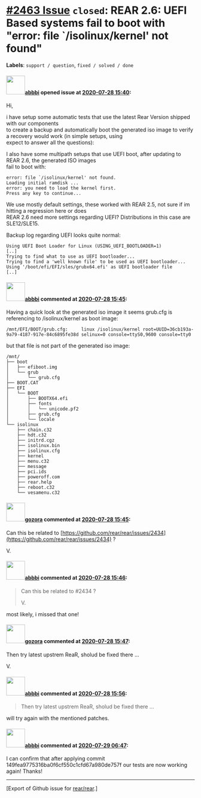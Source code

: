 [\#2463 Issue](https://github.com/rear/rear/issues/2463) `closed`: REAR 2.6: UEFI Based systems fail to boot with "error: file \`/isolinux/kernel' not found"
=============================================================================================================================================================

**Labels**: `support / question`, `fixed / solved / done`

#### <img src="https://avatars.githubusercontent.com/u/3919561?u=473291dd3dbd58fd0af45714935992a3d416aa6e&v=4" width="50">[abbbi](https://github.com/abbbi) opened issue at [2020-07-28 15:40](https://github.com/rear/rear/issues/2463):

Hi,

i have setup some automatic tests that use the latest Rear Version
shipped with our components  
to create a backup and automatically boot the generated iso image to
verify a recovery would work (in simple setups, using  
expect to answer all the questions):

I also have some multipath setups that use UEFI boot, after updating to
REAR 2.6, the generated ISO images  
fail to boot with:

    error: file `/isolinux/kernel' not found.
    Loading initial ramdisk ...
    error: you need to load the kernel first.
    Press any key to continue...

We use mostly default settings, these worked with REAR 2.5, not sure if
im hitting a regression here or does  
REAR 2.6 need more settings regarding UEFI? Distributions in this case
are SLE12/SLE15.

Backup log regarding UEFI looks quite normal:

    Using UEFI Boot Loader for Linux (USING_UEFI_BOOTLOADER=1)
    [..]
    Trying to find what to use as UEFI bootloader...
    Trying to find a 'well known file' to be used as UEFI bootloader...
    Using '/boot/efi/EFI/sles/grubx64.efi' as UEFI bootloader file
    [..]

#### <img src="https://avatars.githubusercontent.com/u/3919561?u=473291dd3dbd58fd0af45714935992a3d416aa6e&v=4" width="50">[abbbi](https://github.com/abbbi) commented at [2020-07-28 15:45](https://github.com/rear/rear/issues/2463#issuecomment-665117811):

Having a quick look at the generated iso image it seems grub.cfg is
referencing to /isolinux/kernel as boot image:

    /mnt/EFI/BOOT/grub.cfg:     linux /isolinux/kernel root=UUID=36cb193a-9a79-4187-917e-84c6895fe38d selinux=0 console=ttyS0,9600 console=tty0

but that file is not part of the generated iso image:

    /mnt/
    ├── boot
    │   ├── efiboot.img
    │   └── grub
    │       └── grub.cfg
    ├── BOOT.CAT
    ├── EFI
    │   └── BOOT
    │       ├── BOOTX64.efi
    │       ├── fonts
    │       │   └── unicode.pf2
    │       ├── grub.cfg
    │       └── locale
    └── isolinux
        ├── chain.c32
        ├── hdt.c32
        ├── initrd.cgz
        ├── isolinux.bin
        ├── isolinux.cfg
        ├── kernel
        ├── menu.c32
        ├── message
        ├── pci.ids
        ├── poweroff.com
        ├── rear.help
        ├── reboot.c32
        └── vesamenu.c32

#### <img src="https://avatars.githubusercontent.com/u/12116358?u=1c5ba9dcee5ca3082f03029a7fbe647efd30eb49&v=4" width="50">[gozora](https://github.com/gozora) commented at [2020-07-28 15:45](https://github.com/rear/rear/issues/2463#issuecomment-665118041):

Can this be related to
[https://github.com/rear/rear/issues/2434](https://github.com/rear/rear/issues/2434)
?

V.

#### <img src="https://avatars.githubusercontent.com/u/3919561?u=473291dd3dbd58fd0af45714935992a3d416aa6e&v=4" width="50">[abbbi](https://github.com/abbbi) commented at [2020-07-28 15:46](https://github.com/rear/rear/issues/2463#issuecomment-665118560):

> Can this be related to \#2434 ?
>
> V.

most likely, i missed that one!

#### <img src="https://avatars.githubusercontent.com/u/12116358?u=1c5ba9dcee5ca3082f03029a7fbe647efd30eb49&v=4" width="50">[gozora](https://github.com/gozora) commented at [2020-07-28 15:47](https://github.com/rear/rear/issues/2463#issuecomment-665119308):

Then try latest upstrem ReaR, sholud be fixed there ...

V.

#### <img src="https://avatars.githubusercontent.com/u/3919561?u=473291dd3dbd58fd0af45714935992a3d416aa6e&v=4" width="50">[abbbi](https://github.com/abbbi) commented at [2020-07-28 15:56](https://github.com/rear/rear/issues/2463#issuecomment-665124141):

> Then try latest upstrem ReaR, sholud be fixed there ...

will try again with the mentioned patches.

#### <img src="https://avatars.githubusercontent.com/u/3919561?u=473291dd3dbd58fd0af45714935992a3d416aa6e&v=4" width="50">[abbbi](https://github.com/abbbi) commented at [2020-07-29 06:47](https://github.com/rear/rear/issues/2463#issuecomment-665468386):

I can confirm that after applying commit
149fea9775316ba0f6cf550c1cfd67a980de757f our tests are now working
again! Thanks!

------------------------------------------------------------------------

\[Export of Github issue for
[rear/rear](https://github.com/rear/rear).\]
